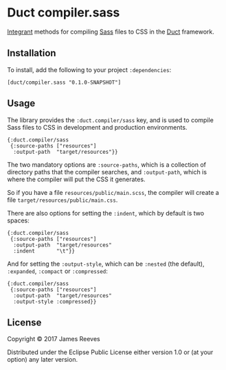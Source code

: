# Duct compiler.sass

[Integrant][] methods for compiling [Sass][] files to CSS in
the [Duct][] framework.

[integrant]: https://github.com/weavejester/integrant
[sass]:      http://sass-lang.com/
[duct]:      https://github.com/duct-framework/duct

## Installation

To install, add the following to your project `:dependencies`:

    [duct/compiler.sass "0.1.0-SNAPSHOT"]

## Usage

The library provides the `:duct.compiler/sass` key, and is used to
compile Sass files to CSS in development and production environments.

```edn
{:duct.compiler/sass
 {:source-paths ["resources"]
  :output-path  "target/resources"}}
```

The two mandatory options are `:source-paths`, which is a collection
of directory paths that the compiler searches, and `:output-path`,
which is where the compiler will put the CSS it generates.

So if you have a file `resources/public/main.scss`, the compiler will
create a file `target/resources/public/main.css`.

There are also options for setting the `:indent`, which by default is
two spaces:

```edn
{:duct.compiler/sass
 {:source-paths ["resources"]
  :output-path  "target/resources"
  :indent       "\t"}}
```

And for setting the `:output-style`, which can be `:nested` (the
default), `:expanded`, `:compact` or `:compressed`:

```edn
{:duct.compiler/sass
 {:source-paths ["resources"]
  :output-path  "target/resources"
  :output-style :compressed}}
```

## License

Copyright © 2017 James Reeves

Distributed under the Eclipse Public License either version 1.0 or (at
your option) any later version.
